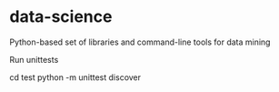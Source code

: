data-science
============

Python-based set of libraries and command-line tools for data mining


Run unittests

cd test
python -m unittest discover
